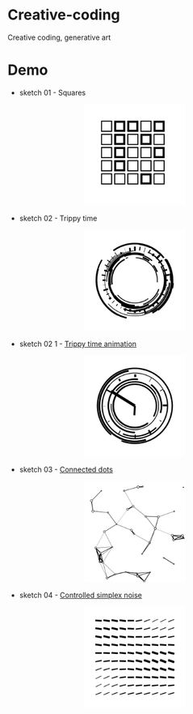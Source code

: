 # Creative-coding
Creative coding, generative art

# Demo
- sketch 01 - Squares
<p align="center"><img src="https://github.com/pavel-ship-it/creative-coding/blob/master/preview/sketch-01.png" width="200" title="Squares"></p>

- sketch 02 - Trippy time
<p align="center"><img src="https://github.com/pavel-ship-it/creative-coding/blob/master/preview/sketch-02.png" width="200" title="Trippy time"></p>

- sketch 02 1 - <a href="https://youtube.com/shorts/8dzQWFkS0dE?feature=share">Trippy time animation</a>

<p align="center"><img src="https://github.com/pavel-ship-it/creative-coding/blob/master/preview/sketch-02.1.png" width="200" title="Trippy time animation"></p>

- sketch 03 - <a href="https://youtube.com/shorts/t4bPVoJ_PKI?feature=share">Connected dots</a>

<p align="center"><img src="https://github.com/pavel-ship-it/creative-coding/blob/master/preview/sketch-03.png" width="200" title="Connected dots"></p>

- sketch 04 - <a href="https://youtube.com/shorts/FI0EYWoyCSk?feature=share">Controlled simplex noise</a>

<p align="center"><img src="https://github.com/pavel-ship-it/creative-coding/blob/master/preview/sketch-04.png" width="200" title="Controlled simplex noise"></p>
